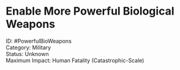 # Enable More Powerful Biological Weapons

ID: #PowerfulBioWeapons \
Category: Military \
Status: Unknown \
Maximum Impact: Human Fatality (Catastrophic-Scale)

